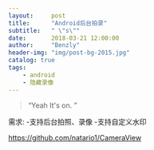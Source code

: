 ```yaml
---
layout:     post
title:      "Android后台拍录"
subtitle:   " \"s\""
date:       2018-03-21 12:00:00
author:     "Benzly"
header-img: "img/post-bg-2015.jpg"
catalog: true
tags:
    - android
    - 隐藏录像
---
```


> “Yeah It's on. ”


需求:
-支持后台拍照、录像
-支持自定义水印



https://github.com/natario1/CameraView




